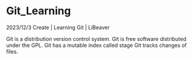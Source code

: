 # Git_Learning
2023/12/3 Create | Learning Git | LiBeaver

Git is a distribution version control system.
Git is free software distributed under the GPL.
Git has a mutable index called stage
Git tracks changes of files.
